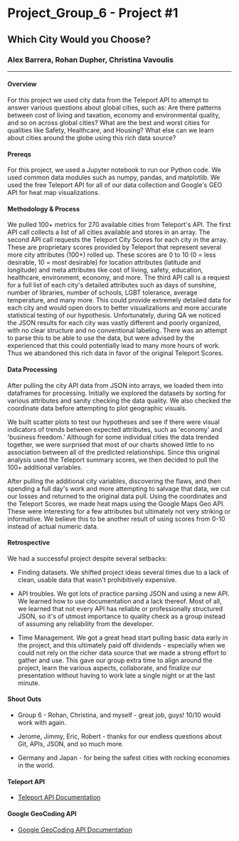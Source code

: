 # Project_Group_6 - Project #1

## Which City Would you Choose?
### Alex Barrera, Rohan Dupher, Christina Vavoulis

-----------------------------------------

#### Overview

For this project we used city data from the Teleport API to attempt to answer various questions about global cities, such as: 
Are there patterns between cost of living and taxation, economy and environmental quality, and so on across global cities?
What are the best and worst cities for qualities like Safety, Healthcare, and Housing?
What else can we learn about cities around the globe using this rich data source?



#### Prereqs 

For this project, we used a Jupyter notebook to run our Python code. We used common data modules such as numpy, pandas, and matplotlib. 
We used the free Teleport API for all of our data collection and Google's GEO API for heat map visualizations. 

#### Methodology & Process 

We pulled 100+ metrics for 270 available cities from Teleport's API. 
The first API call collects a list of all cities available and stores in an array.
The second API call requests the Teleport City Scores for each city in the array. These are proprietary scores provided by Teleport that represent several more city attributes (100+) rolled up. These scores are 0 to 10 (0 = less desirable, 10 = most desirable) for location attributes (latitude and longitude) and meta attributes like cost of living, safety, education, healthcare, environment, economy, and more. 
The third API call is a request for a full list of each city's detailed attributes such as days of sunshine, number of libraries, number of schools, LGBT tolerance, average temperature, and many more. This could provide extremely detailed data for each city and would open doors to better visualizations and more accurate statistical testing of our hypothesis. 
Unfortunately, during QA we noticed the JSON results for each city was vastly different and poorly organized, with no clear structure and no conventional labeling. There was an attempt to parse this to be able to use the data, but were advised by the experienced that this could potentially lead to many more hours of work. Thus we abandoned this rich data in favor of the original Teleport Scores.


#### Data Processing

After pulling the city API data from JSON into arrays, we loaded them into dataframes for processing. Initially we explored the datasets by sorting for various attributes and sanity checking the data quality. We also checked the coordinate data before attempting to plot geographic visuals. 

We built scatter plots to test our hypotheses and see if there were visual indicators of trends between expected attributes, such as 'economy' and 'business freedom.' Although for some individual cities the data trended together, we were surprised that most of our charts showed little to no association between all of the predicted relationships. Since this original analysis used the Teleport summary scores, we then decided to pull the 100+ additional variables. 

After pulling the additional city variables, discovering the flaws, and then spending a full day's work and more attempting to salvage that data, we cut our losses and returned to the original data pull. Using the coordinates and the Teleport Scores, we made heat maps using the Google Maps Geo API. These were interesting for a few attributes but ultimately not very striking or informative. We believe this to be another result of using scores from 0-10 instead of actual numeric data. 


#### Retrospective

We had a successful project despite several setbacks:

* Finding datasets. We shifted project ideas several times due to a lack of clean, usable data that wasn't prohibitively expensive. 

* API troubles. We got lots of practice parsing JSON and using a new API. We learned how to use documentation and a lack thereof. Most of all, we learned that not every API has reliable or professionally structured JSON, so it's of utmost importance to quality check as a group instead of assuming any reliability from the developer. 

* Time Management. We got a great head start pulling basic data early in the project, and this ultimately paid off dividends - especially when we could not rely on the richer data source that we made a strong effort to gather and use. This gave our group extra time to align around the project, learn the various aspects, collaborate, and finalize our presentation without having to work late a single night or at the last minute. 


#### Shout Outs

* Group 6 - Rohan, Christina, and myself - great job, guys! 10/10 would work with again.

* Jerome, Jimmy, Eric, Robert - thanks for our endless questions about Git, APIs, JSON, and so much more. 

* Germany and Japan - for being the safest cities with rocking economies in the world.




#### Teleport API

* [Teleport API Documentation](https://medium.com/@ashk3l/a-visual-introduction-to-git-9fdca5d3b43a)

#### Google GeoCoding API

* [Google GeoCoding API Documentation](https://developers.google.com/maps/documentation/geocoding/start)


